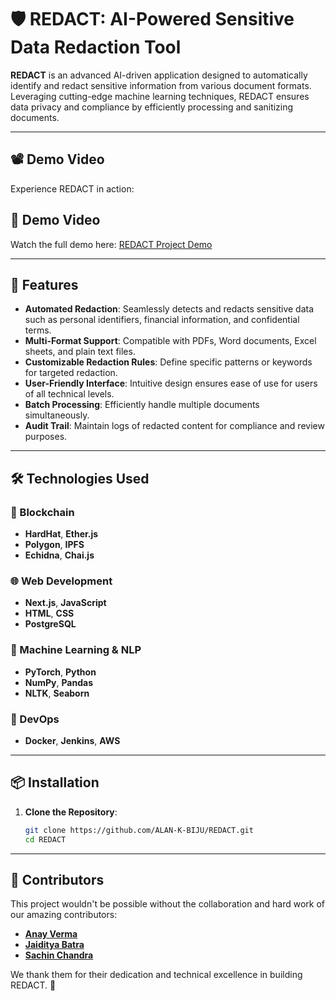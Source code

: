 # 🛡️ REDACT: AI-Powered Sensitive Data Redaction Tool

**REDACT** is an advanced AI-driven application designed to automatically identify and redact sensitive information from various document formats. Leveraging cutting-edge machine learning techniques, REDACT ensures data privacy and compliance by efficiently processing and sanitizing documents.

---

## 📽️ Demo Video

Experience REDACT in action:

## 🎥 Demo Video

Watch the full demo here: [REDACT Project Demo](https://drive.google.com/file/d/1s10wnxPpQmpQ-1-vQ3j1EV8hmQp8ii5h/view?usp=sharing)

---

## 🚀 Features

- **Automated Redaction**: Seamlessly detects and redacts sensitive data such as personal identifiers, financial information, and confidential terms.
- **Multi-Format Support**: Compatible with PDFs, Word documents, Excel sheets, and plain text files.
- **Customizable Redaction Rules**: Define specific patterns or keywords for targeted redaction.
- **User-Friendly Interface**: Intuitive design ensures ease of use for users of all technical levels.
- **Batch Processing**: Efficiently handle multiple documents simultaneously.
- **Audit Trail**: Maintain logs of redacted content for compliance and review purposes.

---

## 🛠️ Technologies Used

### 🔗 Blockchain
- **HardHat**, **Ether.js**
- **Polygon**, **IPFS**
- **Echidna**, **Chai.js**

### 🌐 Web Development
- **Next.js**, **JavaScript**
- **HTML**, **CSS**
- **PostgreSQL**

### 🧠 Machine Learning & NLP
- **PyTorch**, **Python**
- **NumPy**, **Pandas**
- **NLTK**, **Seaborn**

### 🚀 DevOps
- **Docker**, **Jenkins**, **AWS**

---

## 📦 Installation

1. **Clone the Repository**:
   ```bash
   git clone https://github.com/ALAN-K-BIJU/REDACT.git
   cd REDACT

---

## 👥 Contributors

This project wouldn't be possible without the collaboration and hard work of our amazing contributors:

- [**Anay Verma**](https://github.com/Anayverma) 
- [**Jaiditya Batra**](https://github.com/vampconnoisseur) 
- [**Sachin Chandra**](https://github.com/SachinChandra2022) 

We thank them for their dedication and technical excellence in building REDACT. 🙌
